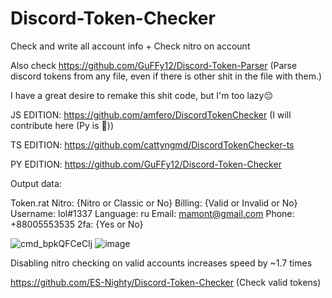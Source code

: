 # Discord-Token-Checker
Check and write all account info + Check nitro on account

Also check https://github.com/GuFFy12/Discord-Token-Parser (Parse discord tokens from any file, even if there is other shit in the file with them.)

I have a great desire to remake this shit code, but I'm too lazy😔

JS EDITION: https://github.com/amfero/DiscordTokenChecker (I will contribute here (Py is 🤢))

TS EDITION: https://github.com/cattyngmd/DiscordTokenChecker-ts

PY EDITION: https://github.com/GuFFy12/Discord-Token-Checker

Output data:

Token.rat Nitro: {Nitro or Classic or No} Billing: {Valid or Invalid or No} Username: lol#1337 Language: ru Email: mamont@gmail.com Phone: +88005553535 2fa: {Yes or No}

![cmd_bpkQFCeCIj](https://user-images.githubusercontent.com/49491499/121934641-01c2d680-cd61-11eb-9c75-1b312bd87081.png)
![image](https://user-images.githubusercontent.com/49491499/121957372-bc5fd280-cd7b-11eb-8ac9-1bd8beb051b1.png)

Disabling nitro checking on valid accounts increases speed by ~1.7 times

https://github.com/ES-Nighty/Discord-Token-Checker (Check valid tokens)
